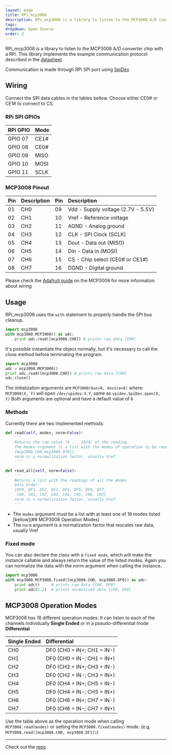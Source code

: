 ```yaml
---
layout: page
title: RPi_mcp3008
description: RPi_mcp3008 is a library to listen to the MCP3008 A/D converter chip, as described in the datasheet.
tags: 
dropdown: Open Source
order: 2
---
```

<!-- Automatically generated. Run search_repo.rb to rebuild -->


RPi_mcp3008 is a library to listen to the MCP3008 A/D converter chip with a RPi.
This library implements the example communication protocol described in the [datasheet](https://www.adafruit.com/datasheets/MCP3008.pdf).


Communication is made through RPi SPI port using [SpiDev](https://github.com/doceme/py-spidev)

## Wiring
Connect the SPI data cables in the tables bellow. Choose either CE0# or CE1# to connect to CS.

### RPi SPI GPIOs

| RPi GPIO  | Mode |
|-----------|:-----|
| GPIO 07   | CE1# |
| GPIO 08   | CE0# |
| GPIO 09   | MISO |
| GPIO 10   | MOSI |
| GPIO 11   | SCLK |


### MCP3008 Pinout

| Pin | Description | Pin | Description |
|-----|:------------|:----|:------------|
| 01  |     CH0     | 09  | Vdd - Supply voltage (2.7V - 5.5V) |
| 02  |     CH1     | 10  | Vref - Reference voltage |
| 03  |     CH2     | 11  | AGND - Analog ground |
| 04  |     CH3     | 12  | CLK - SPI Clock (SCLK) |
| 05  |     CH4     | 13  | Dout - Data out (MISO) |
| 06  |     CH5     | 14  | Din - Data in (MOSI) |
| 07  |     CH6     | 15  | CS - Chip select (CE0# or CE1#) |
| 08  |     CH7     | 16  | DGND - Digital ground |

Please check the [Adafruit guide](https://learn.adafruit.com/reading-a-analog-in-and-controlling-audio-volume-with-the-raspberry-pi/connecting-the-cobbler-to-a-mcp3008) on the MCP3008 for more information about wiring


## Usage

RPi_mcp3008 uses the `with` statement to properly handle the SPI bus cleanup.
```python
import mcp3008
with mcp3008.MCP3008() as adc:
    print adc.read([mcp3008.CH0]) # prints raw data [CH0]
```
It's possible instantiate the object normally, but it's necessary to call the close method before terminating the program.
```python
import mcp3008
adc = mcp3008.MCP3008()
print adc.read([mcp3008.CH0]) # prints raw data [CH0]
adc.close()
```
The initialization arguments are `MCP3008(bus=0, device=0)` where:
`MCP3008(X, Y)` will open `/dev/spidev-X.Y`, same as `spidev.SpiDev.open(X, Y)`
Both arguments are optional and have a default value of `0`

### Methods
Currently there are two implemented methods:
```python
def read(self, modes, norm=False):
    '''
    Returns the raw value (0 ... 1024) of the reading.
    The modes argument is a list with the modes of operation to be read (e.g.
    [mcp3008.CH0,mcp3008.Df0]).
    norm is a normalization factor, usually Vref.
    '''
```

```python
def read_all(self, norm=False):
    '''
    Returns a list with the readings of all the modes
    Data Order:
    [DF0, DF1, DF2, DF3, DF4, DF5, DF6, DF7,
     CH0, CH1, CH2, CH3, CH4, CH5, CH6, CH7]
    norm is a normalization factor, usually Vref.
    '''
```
* The `modes` argument must be a list with at least one of 16 modes listed [bellow](## MCP3008 Operation Modes)
* The `norm` argument is a normalization factor that rescales raw data, usually Vref

### Fixed mode
You can also declare the class with a `fixed mode`, which will make the instance callable and always return the value of the listed modes.
Again you can normalize the data with the norm argument when calling the instance.

```python
import mcp3008
with mcp3008.MCP3008.fixed([mcp3008.CH0, mcp3008.DF0]) as adc:
    print adc()     # prints raw data [CH0, DF0]
    print adc(5.2)  # prints normalized data [CH0, DF0]
```

## MCP3008 Operation Modes
MCP3008 has 16 different operation modes:
It can listen to each of the channels individually **Single Ended** or in a pseudo-differential mode **Differential**

| Single Ended | Differential |
|--------------|:-------------|
| CH0  | DF0  (CH0 = IN+; CH1 = IN-) |
| CH1  | DF0  (CH0 = IN-; CH1 = IN+) |
| CH2  | DF0  (CH2 = IN+; CH3 = IN-) |
| CH3  | DF0  (CH2 = IN-; CH3 = IN+) |
| CH4  | DF0  (CH4 = IN+; CH5 = IN-) |
| CH5  | DF0  (CH4 = IN-; CH5 = IN+) |
| CH6  | DF0  (CH6 = IN+; CH7 = IN-) |
| CH7  | DF0  (CH6 = IN-; CH7 = IN+) |

Use the table above as the operation mode when calling `MCP3008.read(modes)` or setting the `MCP3008.fixed(modes)` mode. (e.g. `MCP3008.read([mcp3008.CH0, mcp3008.DF1])`)

---
Check out the [repo](https://github.com/luxedo/RPi_mcp3008)
